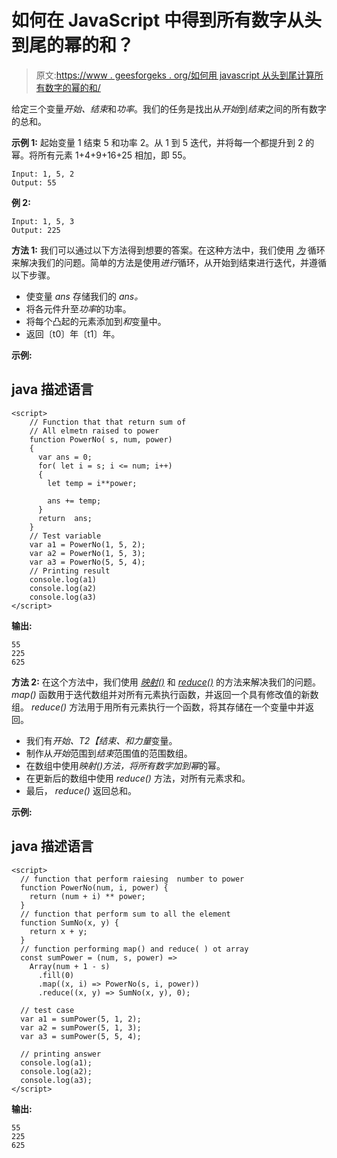 # 如何在 JavaScript 中得到所有数字从头到尾的幂的和？

> 原文:[https://www . geesforgeks . org/如何用 javascript 从头到尾计算所有数字的幂的和/](https://www.geeksforgeeks.org/how-to-get-the-sum-of-the-powers-of-all-the-numbers-from-start-to-end-in-javascript/)

给定三个变量*开始、结束*和*功率*。我们的任务是找出从*开始*到*结束*之间的所有数字的总和。

**示例 1:** 起始变量 1 结束 5 和功率 2。从 1 到 5 迭代，并将每一个都提升到 2 的幂。将所有元素 1+4+9+16+25 相加，即 55。

```
Input: 1, 5, 2
Output: 55
```

**例 2:**

```
Input: 1, 5, 3
Output: 225
```

**方法 1:** 我们可以通过以下方法得到想要的答案。在这种方法中，我们使用 [*为*](https://www.geeksforgeeks.org/javascript-for-loop/) 循环来解决我们的问题。简单的方法是使用*进行*循环，从开始到结束进行迭代，并遵循以下步骤。

*   使变量 *ans* 存储我们的 *ans。*
*   将各元件升至*功率*的功率。
*   将每个凸起的元素添加到*和*变量中。
*   返回〔t0〕年〔t1〕年。

**示例:**

## java 描述语言

```
<script>
    // Function that that return sum of
    // All elmetn raised to power
    function PowerNo( s, num, power)
    {
      var ans = 0;
      for( let i = s; i <= num; i++)
      {
        let temp = i**power;

        ans += temp;
      }
      return  ans;
    }
    // Test variable
    var a1 = PowerNo(1, 5, 2);
    var a2 = PowerNo(1, 5, 3);
    var a3 = PowerNo(5, 5, 4);
    // Printing result
    console.log(a1)
    console.log(a2)
    console.log(a3)
</script>
```

**输出:**

```
55
225
625
```

**方法 2:** 在这个方法中，我们使用 [*映射()*](https://www.geeksforgeeks.org/map-in-javascript/) 和 [*reduce()*](https://www.geeksforgeeks.org/javascript-array-reduce-method/) 的方法来解决我们的问题。 *map()* 函数用于迭代数组并对所有元素执行函数，并返回一个具有修改值的新数组。 *reduce()* 方法用于用所有元素执行一个函数，将其存储在一个变量中并返回。

*   我们有*开始、*T2【结束、和*力量*变量。
*   制作从*开始*范围到*结束*范围值的范围数组。
*   在数组中使用*映射()*方法，将所有数字加到*幂*的幂。
*   在更新后的数组中使用 *reduce()* 方法，对所有元素求和。
*   最后， *reduce()* 返回总和。

**示例:**

## java 描述语言

```
<script>
  // function that perform raiesing  number to power
  function PowerNo(num, i, power) {
    return (num + i) ** power;
  }
  // function that perform sum to all the element
  function SumNo(x, y) {
    return x + y;
  }
  // function performing map() and reduce( ) ot array
  const sumPower = (num, s, power) =>
    Array(num + 1 - s)
      .fill(0)
      .map((x, i) => PowerNo(s, i, power))
      .reduce((x, y) => SumNo(x, y), 0);

  // test case
  var a1 = sumPower(5, 1, 2);
  var a2 = sumPower(5, 1, 3);
  var a3 = sumPower(5, 5, 4);

  // printing answer
  console.log(a1);
  console.log(a2);
  console.log(a3);
</script>
```

**输出:**

```
55
225
625
```